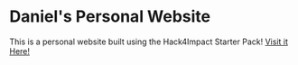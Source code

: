 # Daniel's Personal Website
This is a personal website built using the Hack4Impact Starter Pack!
<You can add any description you want here.>
[Visit it Here!](https://DannyAM2027.github.io)